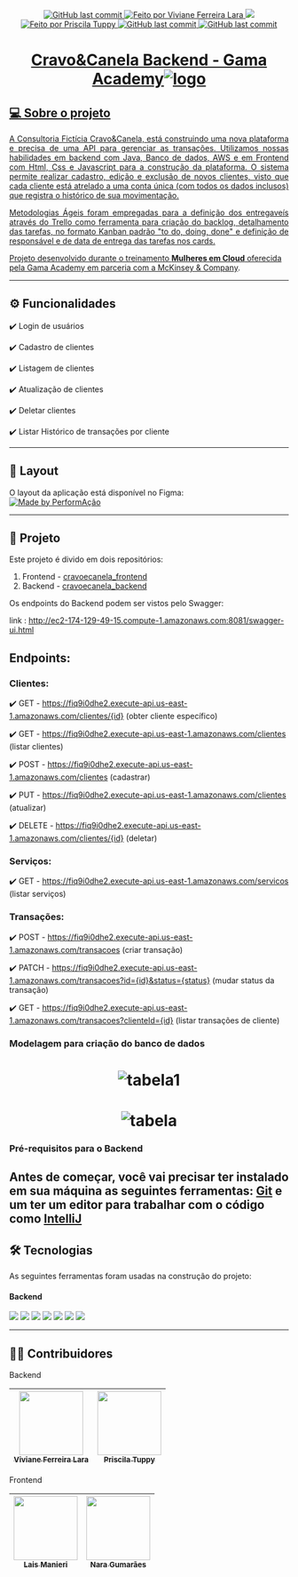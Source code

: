 <p align="center">
      <a href="https://github.com/ViFLara/cravoecanela_backend/commits/dev">
        <img alt="GitHub last commit" src="https://img.shields.io/badge/last%20commit-%20September%202022-yellow">
      </a>
      </a>
      <a href="https://github.com/ViFLara">
      <img alt="Feito por Viviane Ferreira Lara" src="https://img.shields.io/badge/feito%20por-ViFLara-yellow">
      </a>
      <img src="https://img.shields.io/badge/Status-Em%20Desenvolvimento-yellowgreen"/>
      <a href="https://github.com/PriscilaTuppy">
        <img alt="Feito por Priscila Tuppy" src="https://img.shields.io/badge/feito%20por-PriscilaTuppy-yellow">   
      <img alt="GitHub last commit" src="https://img.shields.io/badge/release%20date-%20September%202022-yellowgreen">
      <img alt="GitHub last commit" src="https://img.shields.io/badge/project%20-%20backend-yellowgreen">
</p>

# <h1 align="center">Cravo&Canela Backend - Gama Academy![logo](https://user-images.githubusercontent.com/82177551/193073860-e17fb5d0-5804-4134-ae93-dc18e95ea7f6.jpg)</h1>



  ## 💻 Sobre o projeto
  
  <p align="justify"> A Consultoria Fictícia Cravo&Canela, está construindo uma nova plataforma e precisa de uma API para gerenciar as transações. Utilizamos nossas habilidades em backend com Java, Banco de dados, AWS e em Frontend com Html, Css e Javascript para a construção da plataforma. O sistema permite realizar cadastro, edição e exclusão de novos clientes, visto que cada cliente está atrelado a uma conta única (com todos os dados inclusos) que registra o histórico de sua movimentação.
      
 <p align="justify"> Metodologias Ágeis foram empregadas para a definição dos entregaveís através do Trello como ferramenta para criação do backlog, detalhamento das tarefas, no formato Kanban padrão "to do, doing, done" e definição de responsável e de data de entrega das tarefas nos cards.
  
   Projeto desenvolvido durante o treinamento **Mulheres em Cloud** oferecida pela [Gama Academy em parceria com a McKinsey & Company](https://mulheresemcloud.corporate.gama.academy/).</p>
  
  ---

  
  ## ⚙️ Funcionalidades
    
:heavy_check_mark: Login de usuários

:heavy_check_mark: Cadastro de clientes

:heavy_check_mark: Listagem de clientes

:heavy_check_mark: Atualização de clientes

:heavy_check_mark: Deletar clientes

:heavy_check_mark: Listar Histórico de transações por cliente
  
  ---  
  ## 🎨 Layout
  
  O layout da aplicação está disponível no Figma: 
  <br>
  <a href="https://www.figma.com/file/vmf2kgtoL704A2wbphT5mb/PerformAcao?node-id=0%3A1">
    <img alt="Made by PerformAção" src="https://img.shields.io/badge/Acessar%20Layout-Figma-yellow">
  </a>
  
  
  ---
  
  ## 📝 Projeto
  
  Este projeto é divido em dois repositórios:
 1. Frontend - <a href="https://github.com/ViFLara/cravoecanela_backend">cravoecanela_frontend</a>       
 2.  Backend - <a href="https://github.com/ViFLara/cravoecanela_backend">cravoecanela_backend</a>
 
 Os endpoints do Backend podem ser vistos pelo Swagger:
  
  link : http://ec2-174-129-49-15.compute-1.amazonaws.com:8081/swagger-ui.html 
  
  ## Endpoints:
  ### Clientes:
  
  :heavy_check_mark: GET - https://fiq9i0dhe2.execute-api.us-east-1.amazonaws.com/clientes/{id} (obter cliente específico)
  
  :heavy_check_mark: GET - https://fiq9i0dhe2.execute-api.us-east-1.amazonaws.com/clientes (listar clientes)
  
  :heavy_check_mark: POST - https://fiq9i0dhe2.execute-api.us-east-1.amazonaws.com/clientes (cadastrar)
  
  :heavy_check_mark: PUT - https://fiq9i0dhe2.execute-api.us-east-1.amazonaws.com/clientes (atualizar)

  :heavy_check_mark: DELETE - https://fiq9i0dhe2.execute-api.us-east-1.amazonaws.com/clientes/{id} (deletar)
  
  ### Serviços:
  
  :heavy_check_mark: GET - https://fiq9i0dhe2.execute-api.us-east-1.amazonaws.com/servicos (listar serviços)
  
  ### Transações:
   
  :heavy_check_mark: POST - https://fiq9i0dhe2.execute-api.us-east-1.amazonaws.com/transacoes (criar transação)
  
  :heavy_check_mark: PATCH - https://fiq9i0dhe2.execute-api.us-east-1.amazonaws.com/transacoes?id={id}&status={status} (mudar status da transação)
  
  :heavy_check_mark: GET - https://fiq9i0dhe2.execute-api.us-east-1.amazonaws.com/transacoes?clienteId={id} (listar transações de cliente)


 ### Modelagem para criação do banco de dados

# <h1 align="center"> ![tabela1](https://user-images.githubusercontent.com/82177551/193124764-73615a41-88a0-4eea-bd9a-69d762643c1b.png)</h1>
# <h1 align="center">![tabela](https://user-images.githubusercontent.com/82177551/193124771-8fc3009d-b000-492d-8fb8-39291b150e53.png)</h1>

 ### Pré-requisitos para o Backend
  Antes de começar, você vai precisar ter instalado em sua máquina as seguintes ferramentas:
  [Git](https://git-scm.com) e um ter um editor para trabalhar com o código como [IntelliJ](https://www.jetbrains.com/idea/download/#section=windows) 
 ---
 
## 🛠 Tecnologias
  
  As seguintes ferramentas foram usadas na construção do projeto:
  #### **Backend**
  
<img src="https://img.shields.io/badge/Java 11-cd0000?style=for-the-badge&logo=java&logoColor=white"/>
<img src="https://img.shields.io/badge/Spring Boot-97d96b?style=for-the-badge&logo=Spring Boot&logoColor=white"/>
<img src="https://img.shields.io/badge/apache_maven-AC2246?style=for-the-badge&logo=apachemaven&logoColor=white"/>
<img src="https://img.shields.io/badge/Junit5-25A162?style=for-the-badge&logo=junit5&logoColor=white"/>
<img src="https://img.shields.io/badge/AWS-ed7f40?style=for-the-badge&logo=amazon&logoColor=white"/>
<img src="https://img.shields.io/badge/Jenkins-fbca75?style=for-the-badge&logo=jenkins&logoColor=white"/>
<img src="https://img.shields.io/badge/Trello-0052CC?style=for-the-badge&logo=trello&logoColor=white"/>
    
---  
## 👨‍💻 Contribuidores 

Backend

| [<img src="https://avatars.githubusercontent.com/u/46038257?v=4" width=115><br><sub>Viviane Ferreira Lara</sub>](https://github.com/ViFLara)| [<img src="https://avatars.githubusercontent.com/u/89219239?v=4" width=115><br><sub>Priscila Tuppy</sub>](https://github.com/PriscilaTuppy) |  
| :---: | :---: |
  
Frontend

| [<img src="https://avatars.githubusercontent.com/u/82177551?s=96&v=4" width=115><br><sub>Lais Manieri</sub>](https://github.com/laismanieri) |  [<img src="https://avatars.githubusercontent.com/u/60903424?v=4" width=115><br><sub>Nara Gumarães</sub>](https://github.com/NaraGuimma)|
| :---: | :---: |

